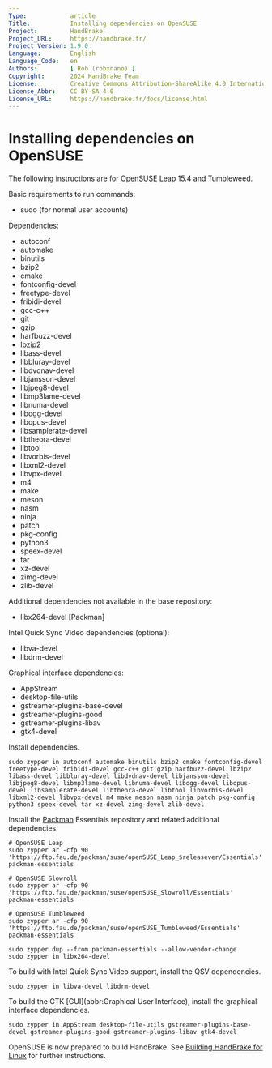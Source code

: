 ```yaml
---
Type:            article
Title:           Installing dependencies on OpenSUSE
Project:         HandBrake
Project_URL:     https://handbrake.fr/
Project_Version: 1.9.0
Language:        English
Language_Code:   en
Authors:         [ Rob (robxnano) ]
Copyright:       2024 HandBrake Team
License:         Creative Commons Attribution-ShareAlike 4.0 International
License_Abbr:    CC BY-SA 4.0
License_URL:     https://handbrake.fr/docs/license.html
---
```


Installing dependencies on OpenSUSE
===================================

The following instructions are for [OpenSUSE](https://opensuse.org) Leap 15.4 and Tumbleweed.

Basic requirements to run commands:

- sudo (for normal user accounts)

Dependencies:

- autoconf
- automake
- binutils
- bzip2
- cmake
- fontconfig-devel
- freetype-devel
- fribidi-devel
- gcc-c++
- git
- gzip
- harfbuzz-devel
- lbzip2
- libass-devel
- libbluray-devel
- libdvdnav-devel
- libjansson-devel
- libjpeg8-devel
- libmp3lame-devel
- libnuma-devel
- libogg-devel
- libopus-devel
- libsamplerate-devel
- libtheora-devel
- libtool
- libvorbis-devel
- libxml2-devel
- libvpx-devel
- m4
- make
- meson
- nasm
- ninja
- patch
- pkg-config
- python3
- speex-devel
- tar
- xz-devel
- zimg-devel
- zlib-devel

Additional dependencies not available in the base repository:

- libx264-devel [Packman]

Intel Quick Sync Video dependencies (optional):

- libva-devel
- libdrm-devel

Graphical interface dependencies:

- AppStream
- desktop-file-utils
- gstreamer-plugins-base-devel
- gstreamer-plugins-good
- gstreamer-plugins-libav
- gtk4-devel

Install dependencies.

    sudo zypper in autoconf automake binutils bzip2 cmake fontconfig-devel freetype-devel fribidi-devel gcc-c++ git gzip harfbuzz-devel lbzip2 libass-devel libbluray-devel libdvdnav-devel libjansson-devel libjpeg8-devel libmp3lame-devel libnuma-devel libogg-devel libopus-devel libsamplerate-devel libtheora-devel libtool libvorbis-devel libxml2-devel libvpx-devel m4 make meson nasm ninja patch pkg-config python3 speex-devel tar xz-devel zimg-devel zlib-devel

Install the [Packman](https://en.opensuse.org/Additional_package_repositories) Essentials repository and related additional dependencies.

    # OpenSUSE Leap
    sudo zypper ar -cfp 90 'https://ftp.fau.de/packman/suse/openSUSE_Leap_$releasever/Essentials' packman-essentials

    # OpenSUSE Slowroll
    sudo zypper ar -cfp 90 'https://ftp.fau.de/packman/suse/openSUSE_Slowroll/Essentials' packman-essentials

    # OpenSUSE Tumbleweed
    sudo zypper ar -cfp 90 'https://ftp.fau.de/packman/suse/openSUSE_Tumbleweed/Essentials' packman-essentials

    sudo zypper dup --from packman-essentials --allow-vendor-change
    sudo zypper in libx264-devel

To build with Intel Quick Sync Video support, install the QSV dependencies.

    sudo zypper in libva-devel libdrm-devel

To build the GTK [GUI](abbr:Graphical User Interface), install the graphical interface dependencies.

    sudo zypper in AppStream desktop-file-utils gstreamer-plugins-base-devel gstreamer-plugins-good gstreamer-plugins-libav gtk4-devel

OpenSUSE is now prepared to build HandBrake. See [Building HandBrake for Linux](build-linux.html) for further instructions.
